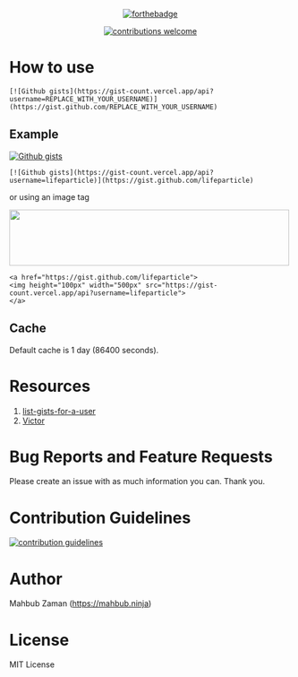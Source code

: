 <div align="center">

[![forthebadge](https://forthebadge.com/images/badges/made-with-ruby.svg)](https://forthebadge.com)

<a href="https://github.com/lifeparticle/Gist-Count/issues">
<img alt="contributions welcome" src="https://img.shields.io/badge/contributions-welcome-30363C?style=flat"/>
</a>

</div>

# How to use

```
[![Github gists](https://gist-count.vercel.app/api?username=REPLACE_WITH_YOUR_USERNAME)](https://gist.github.com/REPLACE_WITH_YOUR_USERNAME)
```

## Example

[![Github gists](https://gist-count.vercel.app/api?username=lifeparticle)](https://gist.github.com/lifeparticle)

```
[![Github gists](https://gist-count.vercel.app/api?username=lifeparticle)](https://gist.github.com/lifeparticle)
```

or using an image tag

<a href="https://gist.github.com/lifeparticle">
<img height="100px" width="500px" src="https://gist-count.vercel.app/api?username=lifeparticle">
</a>

```
<a href="https://gist.github.com/lifeparticle">
<img height="100px" width="500px" src="https://gist-count.vercel.app/api?username=lifeparticle">
</a>
```

## Cache

Default cache is 1 day (86400 seconds).

Resources
============
1. [list-gists-for-a-user](https://docs.github.com/en/rest/reference/gists#list-gists-for-a-user)
2. [Victor](https://github.com/DannyBen/victor)

Bug Reports and Feature Requests
============
Please create an issue with as much information you can. Thank you.

Contribution Guidelines
============
<a href="https://github.com/lifeparticle/Gist-Count/blob/master/CONTRIBUTING.md"><img alt="contribution guidelines" src="https://img.shields.io/badge/contribution-guidelines-brightgreen.svg?style=flat"/></a>

Author
============
Mahbub Zaman (https://mahbub.ninja)

License
============
MIT License
